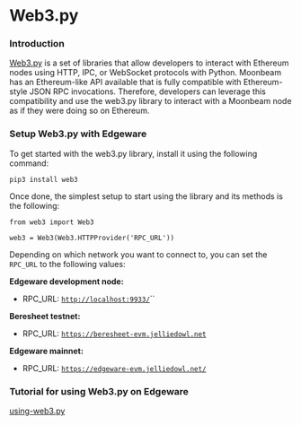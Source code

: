 # Web3.py

### Introduction

[Web3.py](https://web3py.readthedocs.io) is a set of libraries that allow developers to interact with Ethereum nodes using HTTP, IPC, or WebSocket protocols with Python. Moonbeam has an Ethereum-like API available that is fully compatible with Ethereum-style JSON RPC invocations. Therefore, developers can leverage this compatibility and use the web3.py library to interact with a Moonbeam node as if they were doing so on Ethereum.

### Setup Web3.py with Edgeware

To get started with the web3.py library, install it using the following command:

```
pip3 install web3
```

Once done, the simplest setup to start using the library and its methods is the following:

```
from web3 import Web3

web3 = Web3(Web3.HTTPProvider('RPC_URL'))
```

Depending on which network you want to connect to, you can set the `RPC_URL` to the following values:

**Edgeware development node:**

- RPC_URL: [`http://localhost:9933/`](http://localhost:9933)``

**Beresheet testnet:**

- RPC_URL: [`https://beresheet-evm.jelliedowl.net`](https://beresheet-evm.jelliedowl.net)

**Edgeware mainnet:**

- RPC_URL: [`https://edgeware-evm.jelliedowl.net/`](https://edgeware-evm.jelliedowl.net/)

### Tutorial for using Web3.py on Edgeware

[using-web3.py](development/develop/smart-contracts/evm-smart-contracts/tutorials/evm-basics/using-web3.py.md)
